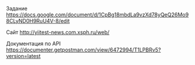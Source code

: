
Задание
https://docs.google.com/document/d/1CpBg18mbdLa9vzXd78yQeQ26Mo98CLyND0H9RuU4V-8/edit

Сайт
http://yiitest-news.com.xsph.ru/web/

Документация по API 
https://documenter.getpostman.com/view/6472994/T1LPBRv5?version=latest
